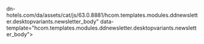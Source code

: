 dn-hotels.com/da/assets/cat/js/63.0.8881/hcom.templates.modules.ddnewsletter.desktopvariants.newsletter_body" data-template="hcom.templates.modules.ddnewsletter.desktopvariants.newsletter_body"></script>
<script data-deferred-src="https://a.cdn-hotels.com/da/assets/cat/js/63.0.8881/hcom.templates.modules.socialsica.social" data-template="hcom.templates.modules.socialsica.social"></script>
<script data-deferred-src="https://a.cdn-hotels.com/da/assets/cat/js/63.0.8881/hcom.templates.modules.socialsica.emailoverlay" data-template="hcom.templates.modules.socialsica.emailoverlay"></script>
<script data-deferred-src="https://a.cdn-hotels.com/da/assets/cat/js/63.0.8881/hcom.templates.modules.socialsica.validationerror" data-template="hcom.templates.modules.socialsica.validationerror"></script>
<script data-deferred-src="https://a.cdn-hotels.com/da/assets/cat/js/63.0.8881/hcom.templates.pages.hwa.account.form_feedback" data-template="hcom.templates.pages.hwa.account.form_feedback"></script>
<script data-deferred-src="https://a.cdn-hotels.com/da/assets/cat/js/63.0.8881/hcom.templates.modules.socialsica.existingaccount" data-template="hcom.templates.modules.socialsica.existingaccount"></script>
<script data-deferred-src="https://a.cdn-hotels.com/da/assets/cat/js/63.0.8881/hcom.templates.pages.lpa.common.welcomebackmessage" data-template="hcom.templates.pages.lpa.common.welcomeBackMessage"></script>
<script data-deferred-src="https://a.cdn-hotels.com/da/assets/cat/js/63.0.8881/hcom.mvts.mvt7080.coffeeortea" data-template="hcom.mvts.mvt7080.coffeeortea" data-delegate="hcom.mvts.__deltemplate_s2_a3b8948e"></script>
<script data-deferred-src="https://a.cdn-hotels.com/da/assets/cat/js/63.0.8881/hcom.templates.pages.lpa.common.lazyimageload" data-template="hcom.templates.pages.lpa.common.lazyImageLoad"></script>
<script data-deferred-src="https://a.cdn-hotels.com/da/assets/cat
<script data-deferred-src="https://a.cdn-hotels.com/da/assets/cat/js/63.0.8881/hcom.templates.pages.lpa.common.weatheritem" data-template="hcom.templates.pages.lpa.common.weatheritem"></script>
<script data-deferred-src="https://a.cdn-hotels.com/da/assets/cat/js/63.0.8881/hcom.templates.pages.lpa.homepage.recommendeddestinationgroup" data-template="hcom.templates.pages.lpa.homepage.recommendedDestinationGroup"></script>
<script data-deferred-src="https://a.cdn-hotels.com/da/assets/cat/js/63.0.8881/hcom.templates.pages.lpa.homepage.recommendeddestin
<script data-deferred-src="https://a.cdn-hotels.com/da/assets/cat/js/63.0.8881/hcom.templates.pages.lpa.homepage.recommendeddestinationsmain" data-template="hcom.templates.pages.lpa.homepage.recommendedDestinationsMain"></script>
<script data-deferred-src="https://a.cdn-hotels.com/da/assets/cat/js/63.0.8881/hcom.mvts.mvt4362.urgencymessageandugctags" data-template="hcom.mvts.mvt4362.urgencyMessageAndUgcTags" data-delegate="hcom.mvts.__deltemplate_s2_cc9c76d6"></script>
<script data-deferred-src="https://a.cdn-hotels.com/da/assets/cat/js/63.0.8881/hcom.mvts.mvt5062.quickescapesapi" data-template="hcom.mvts.mvt5062.quickEscapesApi" data-delegate="hcom.mvts.__deltemplate_s2_698b01db"></script>
<script data-deferred-src="https://a.cdn-hotels.com/da/assets/cat/js/63.0.8881/hcom.mvts.mvt6052.destrecs.mvt6052.variant1" data-template="hcom.mvts.mvt6052.destRecs" data-delegate="hcom.mvts.__deltemplate_s2_c0f44f10"></script>
<script data-deferred-src="https://a.cdn-hotels.com/da/assets/cat/js/63.0.8881/hcom.mvts.mvt7360.loyaltycardlpahomepage.mvt7360.variant1" data-template="hcom.mvts.mvt7360.loyaltyCardLpaHomepage" data-delegate="hcom.mvts.__deltemplate_s2_f7dda350"></script>
<script data-deferred-src="https://a.cdn-hotels.com/da/assets/cat/js/63.0.8881/hcom.templates.core.loyalty.box" data-template="hcom.templates.core.loyalty.box"></script>
<script data-deferred-src="https://a.cdn-hotels.com/da/assets/cat/js/63.0.8881/hcom.templates.core.loyalty.hcomrewards.curve" data-template="hcom.templates.core.loyalty.hcomRewards.curve"></script>
<script data-deferred-src="https://a.cdn-hotels.com/da/assets/cat/js/63.0.8881/hcom.templates.core.loyalty.card" data-template="hcom.templates.core.loyalty.card"></script>
<script data-deferred-src="https://a.cdn-hotels.com/da/assets/cat/js/63.0.8881/hcom.templates.core.loyalty.hcomrewards.livetext" data-template="hcom.templates.core.loyalty.hcomRewards.liveText"></script>
<script data-deferred-src="https://a.cdn-hotels.com/da/assets/cat/js/63.0.8881/hcom.templates.core.loyalty.hcomrewards.messagebox" data-template="hcom.templates.core.loyalty.hcomRewards.messageBox"></script>
<script data-deferred-src="https://a.cdn-hotels.com/da/assets/cat/js/63.0.8881/hcom.templates.core.loyalty.hcomrewards.punchcard" data-template="hcom.templates.core.loyalty.hcomRewards.punchCard"></script>
<script data-deferred-src="https://a.cdn-hotels.com/da/assets/cat/js/63.0.8881/hcom.templates.pages.lpa.common.staticimage" data-template="hcom.templates.pages.lpa.common.staticImage"></script>
<script data-deferred-src="https://a.cdn-hotels.com/da/assets/cat/js/63.0.8881/hcom.templates.pages.lpa.homepage.tripitem" data-template="hcom.templates.pages.lpa.homepage.tripItem"></script>
<script data-deferred-src="https://a.cdn-hotels.com/da/assets/cat/js/63.0.8881/hcom.templates.pages.lpa.homepage.hotelitem" data-template="hcom.templates.pages.lpa.homepage.hotelItem"></script>
<script data-deferred-src="https:// 
